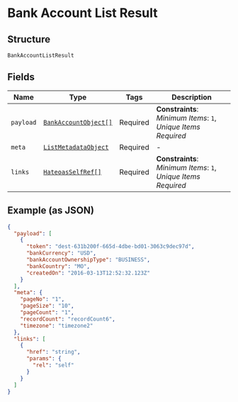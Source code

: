 
# Bank Account List Result

## Structure

`BankAccountListResult`

## Fields

| Name | Type | Tags | Description |
|  --- | --- | --- | --- |
| `payload` | [`BankAccountObject[]`](../../doc/models/bank-account-object.md) | Required | **Constraints**: *Minimum Items*: `1`, *Unique Items Required* |
| `meta` | [`ListMetadataObject`](../../doc/models/list-metadata-object.md) | Required | - |
| `links` | [`HateoasSelfRef[]`](../../doc/models/hateoas-self-ref.md) | Required | **Constraints**: *Minimum Items*: `1`, *Unique Items Required* |

## Example (as JSON)

```json
{
  "payload": [
    {
      "token": "dest-631b200f-665d-4dbe-bd01-3063c9dec97d",
      "bankCurrency": "USD",
      "bankAccountOwnershipType": "BUSINESS",
      "bankCountry": "MO",
      "createdOn": "2016-03-13T12:52:32.123Z"
    }
  ],
  "meta": {
    "pageNo": "1",
    "pageSize": "10",
    "pageCount": "1",
    "recordCount": "recordCount6",
    "timezone": "timezone2"
  },
  "links": [
    {
      "href": "string",
      "params": {
        "rel": "self"
      }
    }
  ]
}
```

